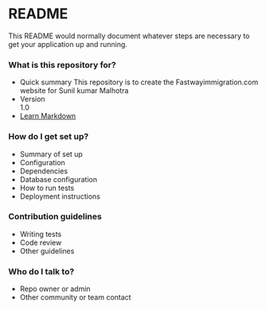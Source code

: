 # README #

This README would normally document whatever steps are necessary to get your application up and running.

### What is this repository for? ###

* Quick summary
	This repository is to create the Fastwayimmigration.com website for Sunil kumar Malhotra
* Version	
	1.0
* [Learn Markdown](https://bitbucket.org/tutorials/markdowndemo)

### How do I get set up? ###

* Summary of set up
* Configuration
* Dependencies
* Database configuration
* How to run tests
* Deployment instructions

### Contribution guidelines ###

* Writing tests
* Code review
* Other guidelines

### Who do I talk to? ###

* Repo owner or admin
* Other community or team contact